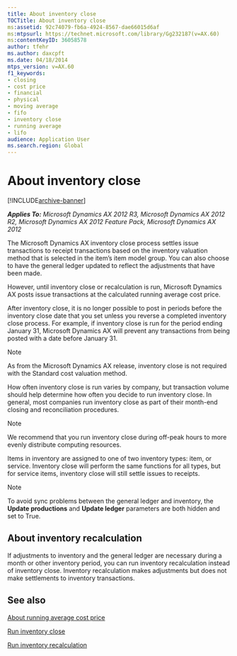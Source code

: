 ```yaml
---
title: About inventory close
TOCTitle: About inventory close
ms:assetid: 92c74079-fb6a-4924-8567-dae66015d6af
ms:mtpsurl: https://technet.microsoft.com/library/Gg232187(v=AX.60)
ms:contentKeyID: 36058578
author: tfehr
ms.author: daxcpft
ms.date: 04/18/2014
mtps_version: v=AX.60
f1_keywords:
- closing
- cost price
- financial
- physical
- moving average
- fifo
- inventory close
- running average
- lifo
audience: Application User
ms.search.region: Global
---
```


# About inventory close 


[!INCLUDE[archive-banner](includes/archive-banner.md)]


_**Applies To:** Microsoft Dynamics AX 2012 R3, Microsoft Dynamics AX 2012 R2, Microsoft Dynamics AX 2012 Feature Pack, Microsoft Dynamics AX 2012_

The Microsoft Dynamics AX inventory close process settles issue transactions to receipt transactions based on the inventory valuation method that is selected in the item’s item model group. You can also choose to have the general ledger updated to reflect the adjustments that have been made.

However, until inventory close or recalculation is run, Microsoft Dynamics AX posts issue transactions at the calculated running average cost price.

After inventory close, it is no longer possible to post in periods before the inventory close date that you set unless you reverse a completed inventory close process. For example, if inventory close is run for the period ending January 31, Microsoft Dynamics AX will prevent any transactions from being posted with a date before January 31.


> [!NOTE]
> <P>As from the Microsoft Dynamics AX release, inventory close is not required with the Standard cost valuation method.</P>



How often inventory close is run varies by company, but transaction volume should help determine how often you decide to run inventory close. In general, most companies run inventory close as part of their month-end closing and reconciliation procedures.


> [!NOTE]
> <P>We recommend that you run inventory close during off-peak hours to more evenly distribute computing resources.</P>



Items in inventory are assigned to one of two inventory types: item, or service. Inventory close will perform the same functions for all types, but for service items, inventory close will still settle issues to receipts.


> [!NOTE]
> <P>To avoid sync problems between the general ledger and inventory, the <STRONG>Update productions</STRONG> and <STRONG>Update ledger</STRONG> parameters are both hidden and set to True.</P>



## About inventory recalculation

If adjustments to inventory and the general ledger are necessary during a month or other inventory period, you can run inventory recalculation instead of inventory close. Inventory recalculation makes adjustments but does not make settlements to inventory transactions.

## See also

[About running average cost price](about-running-average-cost-price.md)

[Run inventory close](run-inventory-close.md)

[Run inventory recalculation](run-inventory-recalculation.md)

  


